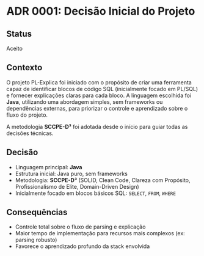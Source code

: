 # ADR 0001: Decisão Inicial do Projeto

## Status
Aceito

## Contexto
O projeto PL-Explica foi iniciado com o propósito de criar uma ferramenta capaz de identificar blocos de código SQL (inicialmente focado em PL/SQL) e fornecer explicações claras para cada bloco. A linguagem escolhida foi **Java**, utilizando uma abordagem simples, sem frameworks ou dependências externas, para priorizar o controle e aprendizado sobre o fluxo do projeto.

A metodologia **SCCPE-D³** foi adotada desde o início para guiar todas as decisões técnicas.

## Decisão
- Linguagem principal: **Java**
- Estrutura inicial: Java puro, sem frameworks
- Metodologia: **SCCPE-D³** (SOLID, Clean Code, Clareza com Propósito, Profissionalismo de Elite, Domain-Driven Design)
- Inicialmente focado em blocos básicos SQL: `SELECT`, `FROM`, `WHERE`

## Consequências
- Controle total sobre o fluxo de parsing e explicação
- Maior tempo de implementação para recursos mais complexos (ex: parsing robusto)
- Favorece o aprendizado profundo da stack envolvida
